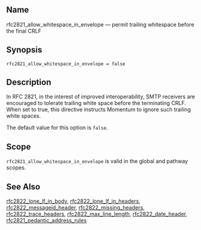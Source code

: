 <a name="conf.ref.rfc2821_allow_whitespace_in_envelope"></a>
## Name

rfc2821_allow_whitespace_in_envelope — permit trailing whitespace before the final CRLF

## Synopsis

`rfc2821_allow_whitespace_in_envelope = false`

<a name="idp26118672"></a>
## Description

In RFC 2821, in the interest of improved interoperability, SMTP receivers are encouraged to tolerate trailing white space before the terminating CRLF. When set to true, this directive instructs Momentum to ignore such trailing white spaces.

The default value for this option is `false`.

<a name="idp26121648"></a>
## Scope

`rfc2821_allow_whitespace_in_envelope` is valid in the global and pathway scopes.

<a name="idp26123936"></a>
## See Also

[rfc2822_lone_lf_in_body](conf.ref.rfc2822_lone_lf_in_body "rfc2822_lone_lf_in_body"), [rfc2822_lone_lf_in_headers](conf.ref.rfc2822_lone_lf_in_headers.php "rfc2822_lone_lf_in_headers"), [rfc2822_messageid_header](conf.ref.rfc2822_messageid_header.php "rfc2822_messageid_header"), [rfc2822_missing_headers](conf.ref.rfc2822_missing_headers.php "rfc2822_missing_headers"), [rfc2822_trace_headers](conf.ref.rfc2822_trace_headers.php "rfc2822_trace_headers"), [rfc2822_max_line_length](conf.ref.rfc2822_max_line_length.php "rfc2822_max_line_length"), [rfc2822_date_header](conf.ref.rfc2822_date_header.php "rfc2822_date_header"), [rfc2821_pedantic_address_rules](conf.ref.rfc2821_pedantic_address_rules.php "rfc2821_pedantic_address_rules")
